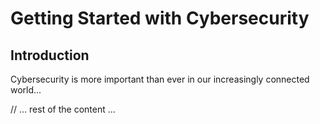# Getting Started with Cybersecurity


## Introduction
Cybersecurity is more important than ever in our increasingly connected world...

// ... rest of the content ...
